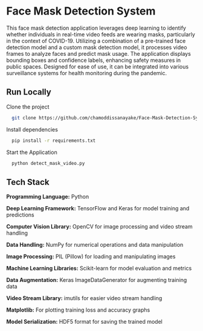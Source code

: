 
# Face Mask Detection System

This face mask detection application leverages deep learning to identify whether individuals in real-time video feeds are wearing masks, particularly in the context of COVID-19. Utilizing a combination of a pre-trained face detection model and a custom mask detection model, it processes video frames to analyze faces and predict mask usage. The application displays bounding boxes and confidence labels, enhancing safety measures in public spaces. Designed for ease of use, it can be integrated into various surveillance systems for health monitoring during the pandemic.

## Run Locally

Clone the project

```bash
  git clone https://github.com/chamoddissanayake/Face-Mask-Detection-System.git
```

Install dependencies

```bash
  pip install -r requirements.txt
```

Start the Application

```bash
  python detect_mask_video.py
```


## Tech Stack

**Programming Language:** Python

**Deep Learning Framework:** TensorFlow and Keras for model training and predictions

**Computer Vision Library:** OpenCV for image processing and video stream handling

**Data Handling:** NumPy for numerical operations and data manipulation

**Image Processing:** PIL (Pillow) for loading and manipulating images

**Machine Learning Libraries:** Scikit-learn for model evaluation and metrics

**Data Augmentation:** Keras ImageDataGenerator for augmenting training data

**Video Stream Library:** imutils for easier video stream handling

**Matplotlib:** For plotting training loss and accuracy graphs

**Model Serialization:** HDF5 format for saving the trained model